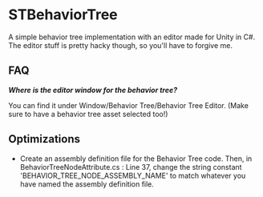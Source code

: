 # STBehaviorTree
A simple behavior tree implementation with an editor made for Unity in C#. The editor stuff is pretty hacky though, so you'll have to forgive me.

## FAQ
***Where is the editor window for the behavior tree?***
  
  You can find it under Window/Behavior Tree/Behavior Tree Editor. (Make sure to have a behavior tree asset selected too!)

## Optimizations
* Create an assembly definition file for the Behavior Tree code. Then, in BehaviorTreeNodeAttribute.cs : Line 37, change the string constant 'BEHAVIOR_TREE_NODE_ASSEMBLY_NAME' to match whatever you have named the assembly definition file.

